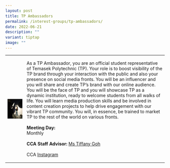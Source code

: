 ```yaml
---
layout: post
title: TP Ambassadors
permalink: /interest-groups/tp-ambassadors/
date: 2022-06-21
description: ""
variant: tiptap
image: ""
---
```

<table style="minWidth: 50px">
<colgroup>
<col>
<col>
</colgroup>
<tbody>
<tr>
<td rowspan="1" colspan="1">
<div class="isomer-image-wrapper">
<img style="display:block;margin-left:auto;margin-right:auto;" height="auto" width="100%" alt="TP Ambassadors" src="/images/CCA_tp_ambassadors1.jpg">
</div>
</td>
<td rowspan="1" colspan="1">
<p>As a TP Ambassador, you are an official student representative of Temasek
Polytechnic (TP). Your role is to boost visibility of the TP brand through
your interaction with the public and also your presence on social media
fronts. You will be an influencer and you will share and create TP’s brand
with our online audience. You will be the face of TP and you will showcase
TP as a dynamic institution, ready to welcome students from all walks of
life. You will learn media production skills and be involved in content
creation projects to help drive engagement with our vibrant TP community.
You will, in essence, be trained to market TP to the rest of the world
on various fronts.
<br>
<br><strong>Meeting Day:</strong>
<br>Monthly
<br>
<br><strong>CCA Staff Advisor:</strong>  <a href="mailto:Tiffany_Goh@TP.EDU.SG" rel="noopener noreferrer nofollow" target="_blank">Ms Tiffany Goh</a>
<br>
<br>CCA <a href="https://www.instagram.com/tp_ambassadors" rel="noopener noreferrer nofollow" target="_blank">Instagram</a>
</p>
</td>
</tr>
</tbody>
</table>
<p></p>